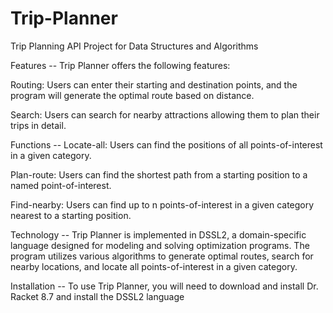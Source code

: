 # Trip-Planner
Trip Planning API Project for Data Structures and Algorithms

Features --
Trip Planner offers the following features:

Routing: Users can enter their starting and destination points, and the program will generate the optimal route based on distance.

Search: Users can search for nearby attractions allowing them to plan their trips in detail.

Functions --
Locate-all: Users can find the positions of all points-of-interest in a given category.

Plan-route: Users can find the shortest path from a starting position to a named point-of-interest.

Find-nearby: Users can find up to n points-of-interest in a given category nearest to a starting position.

Technology --
Trip Planner is implemented in DSSL2, a domain-specific language designed for modeling
and solving optimization programs. The program utilizes various algorithms to generate optimal routes,
search for nearby locations, and locate all points-of-interest in a given category.

Installation --
To use Trip Planner, you will need to download and install Dr. Racket 8.7 and install the DSSL2 language

